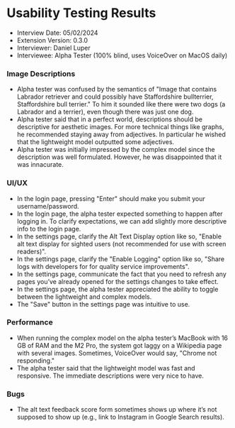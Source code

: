 # Usability Testing Results
- Interview Date: 05/02/2024
- Extension Version: 0.3.0
- Interviewer: Daniel Luper
- Interviewee: Alpha Tester (100\% blind, uses VoiceOver on MacOS daily)

### Image Descriptions
- Alpha tester was confused by the semantics of "Image that contains Labrador retriever and could possibly have Staffordshire bullterrier, Staffordshire bull terrier." To him it sounded like there were two dogs (a Labrador and a terrier), even though there was just one dog.
- Alpha tester said that in a perfect world, descriptions should be descriptive for aesthetic images. For more technical things like graphs, he recommended staying away from adjectives. In particular he wished that the lightweight model outputted some adjectives.
- Alpha tester was initially impressed by the complex model since the description was well formulated. However, he was disappointed that it was innacurate.

### UI/UX
- In the login page, pressing "Enter" should make you submit your username/password.
- In the login page, the alpha tester expected something to happen after logging in. To clarify expectations, we can add slightly more descriptive info to the login page.
- In the settings page, clarify the Alt Text Display option like so, "Enable alt text display for sighted users (not recommended for use with screen readers)".
- In the settings page, clarify the "Enable Logging" option like so, "Share logs with developers for for quality service improvements".
- In the settings page, communicate the fact that you need to refresh any pages you’ve already opened for the settings changes to take effect.
- In the settings page, the alpha tester appreciated the ability to toggle between the lightweight and complex models.
- The "Save" button in the settings page was intuitive to use.

### Performance
- When running the complex model on the alpha tester’s MacBook with 16 GB of RAM and the M2 Pro, the system got laggy on a Wikipedia page with several images. Sometimes, VoiceOver would say, "Chrome not responding."
- The alpha tester said that the lightweight model was fast and responsive. The immediate descriptions were very nice to have.

### Bugs
- The alt text feedback score form sometimes shows up where it’s not supposed to show up (e.g., link to Instagram in Google Search results).
